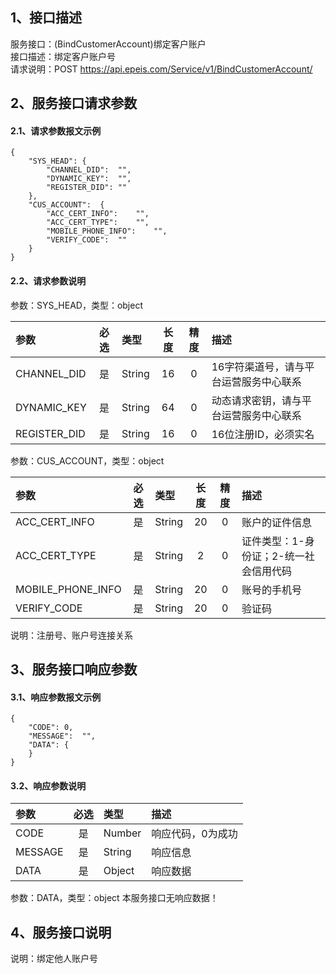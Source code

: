## 1、接口描述  
服务接口：(BindCustomerAccount)绑定客户账户  
接口描述：绑定客户账户号  
请求说明：POST https://api.epeis.com/Service/v1/BindCustomerAccount/  
  
## 2、服务接口请求参数  
#### 2.1、请求参数报文示例  
~~~  
{
	"SYS_HEAD":	{
		"CHANNEL_DID":	"",
		"DYNAMIC_KEY":	"",
		"REGISTER_DID":	""
	},
	"CUS_ACCOUNT":	{
		"ACC_CERT_INFO":	"",
		"ACC_CERT_TYPE":	"",
		"MOBILE_PHONE_INFO":	"",
		"VERIFY_CODE":	""
	}
}  
~~~  
#### 2.2、请求参数说明  
参数：SYS_HEAD，类型：object  
  
| 参数 | 必选 | 类型 | 长度 | 精度 | 描述 |  
| :----------------- | :----: | :-------- | :----: | :----: | :---------------- |  
| CHANNEL_DID | 是 | String | 16 | 0 | 16字符渠道号，请与平台运营服务中心联系 |  
| DYNAMIC_KEY | 是 | String | 64 | 0 | 动态请求密钥，请与平台运营服务中心联系 |  
| REGISTER_DID      |  是  | String   | 16 | 0 | 16位注册ID，必须实名 |  
  
参数：CUS_ACCOUNT，类型：object  
  
| 参数              | 必选 | 类型     | 长度 | 精度 | 描述             |  
| :----------------- | :----: | :-------- | :----: | :----: | :---------------- |  
| ACC_CERT_INFO |  是  | String   | 20 | 0 | 账户的证件信息 |  
| ACC_CERT_TYPE |  是  | String   | 2 | 0 | 证件类型：1-身份证；2-统一社会信用代码 |  
| MOBILE_PHONE_INFO |  是  | String   | 20 | 0 | 账号的手机号 |  
| VERIFY_CODE |  是  | String   | 20 | 0 | 验证码 |  
  
说明：注册号、账户号连接关系  
  
## 3、服务接口响应参数  
#### 3.1、响应参数报文示例  
~~~  
{
	"CODE":	0,
	"MESSAGE":	"",
	"DATA":	{
	}
}  
~~~  
#### 3.2、响应参数说明  
  
| 参数              | 必选 | 类型     | 描述             |  
| :----------------- | :----: | :-------- | :---------------- |  
| CODE | 是 | Number | 响应代码，0为成功 |  
| MESSAGE | 是 | String | 响应信息 |  
| DATA | 是 | Object | 响应数据 |  
  
参数：DATA，类型：object 本服务接口无响应数据！  
## 4、服务接口说明  
说明：绑定他人账户号  

